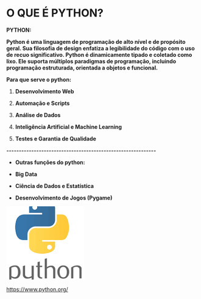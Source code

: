 # O QUE É PYTHON?

 **PYTHON:**

**Python é uma linguagem de programação de alto nível e de propósito geral. Sua filosofia de design enfatiza a legibilidade do código com o uso de recuo significativo. Python é dinamicamente tipado e coletado como lixo. Ele suporta múltiplos paradigmas de programação, incluindo programação estruturada, orientada a objetos e funcional.**


**Para que serve o python:**

1.  **Desenvolvimento Web**

2. **Automação e Scripts**

3. **Análise de Dados**

4. **Inteligência Artificial e Machine Learning**

5. **Testes e Garantia de Qualidade**

**------------------------------------------------------------**
- **Outras funções do python:**

- **Big Data**

- **Ciência de Dados e Estatística**

- **Desenvolvimento de Jogos (Pygame)**



![ICONE DO PYTHON](image.png)

https://www.python.org/   